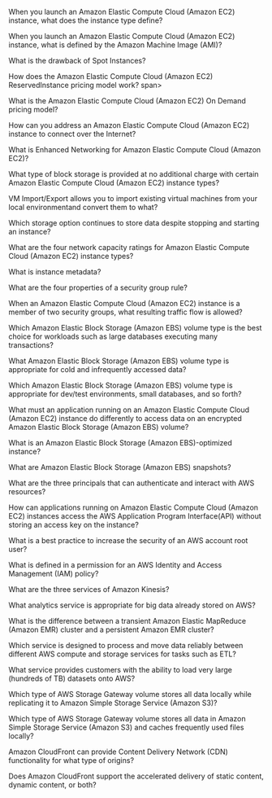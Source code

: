 When you launch an Amazon Elastic Compute Cloud (Amazon EC2) instance, what does the instance type define?

When you launch an Amazon Elastic Compute Cloud (Amazon EC2) instance, what is defined by the Amazon Machine Image (AMI)?

What is the drawback of Spot Instances?

How does the Amazon Elastic Compute Cloud (Amazon EC2) ReservedInstance pricing model work? span>

What is the Amazon Elastic Compute Cloud (Amazon EC2) On Demand pricing model?

How can you address an Amazon Elastic Compute Cloud (Amazon EC2) instance to connect over the Internet?

What is Enhanced Networking for Amazon Elastic Compute Cloud (Amazon EC2)?

What type of block storage is provided at no additional charge with certain Amazon Elastic Compute Cloud (Amazon EC2) instance types?

VM Import/Export allows you to import existing virtual machines from your local environmentand convert them to what?

Which storage option continues to store data despite stopping and starting an instance?

What are the four network capacity ratings for Amazon Elastic Compute Cloud (Amazon EC2) instance types?

What is instance metadata?

What are the four properties of a security group rule?

When an Amazon Elastic Compute Cloud (Amazon EC2) instance is a member of two security groups, what resulting traffic flow is allowed?

Which Amazon Elastic Block Storage (Amazon EBS) volume type is the best choice for workloads such as large databases executing many transactions?

What Amazon Elastic Block Storage (Amazon EBS) volume type is appropriate for cold and infrequently accessed data?

Which Amazon Elastic Block Storage (Amazon EBS) volume type is appropriate for dev/test environments, small databases, and so forth?

What must an application running on an Amazon Elastic Compute Cloud (Amazon EC2) instance do differently to access data on an encrypted Amazon Elastic Block Storage (Amazon EBS) volume?

What is an Amazon Elastic Block Storage (Amazon EBS)-optimized instance?

What are Amazon Elastic Block Storage (Amazon EBS) snapshots?

What are the three principals that can authenticate and interact with AWS resources?

How can applications running on Amazon Elastic Compute Cloud (Amazon EC2) instances access the AWS Application Program Interface(API) without storing an access key on the instance?

What is a best practice to increase the security of an AWS account root user?

What is defined in a permission for an AWS Identity and Access Management (IAM) policy?

What are the three services of Amazon Kinesis?

What analytics service is appropriate for big data already stored on AWS?

What is the difference between a transient Amazon Elastic MapReduce (Amazon EMR) cluster and a persistent Amazon EMR cluster?

Which service is designed to process and move data reliably between different AWS compute and storage services for tasks such as ETL?

What service provides customers with the ability to load very large (hundreds of TB) datasets onto AWS?

Which type of AWS Storage Gateway volume stores all data locally while replicating it to Amazon Simple Storage Service (Amazon S3)?

Which type of AWS Storage Gateway volume stores all data in Amazon Simple Storage Service (Amazon S3) and caches frequently used files locally?

Amazon CloudFront can provide Content Delivery Network (CDN) functionality for what type of origins?

Does Amazon CloudFront support the accelerated delivery of static content, dynamic content, or both?